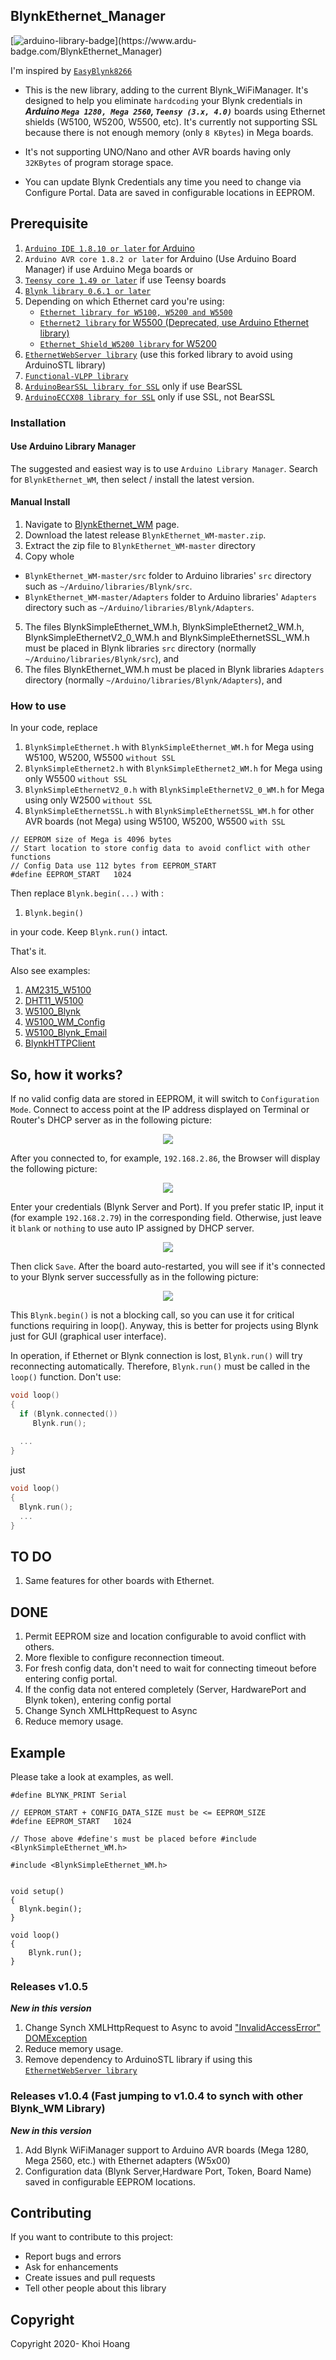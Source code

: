 ## BlynkEthernet_Manager

[![arduino-library-badge](https://www.ardu-badge.com/badge/BlynkEthernet_Manager.svg?)](https://www.ardu-badge.com/BlynkEthernet_Manager)

I'm inspired by [`EasyBlynk8266`](https://github.com/Barbayar/EasyBlynk8266)

- This is the new library, adding to the current Blynk_WiFiManager. It's designed to help you eliminate `hardcoding` your Blynk credentials in ***Arduino `Mega 1280, Mega 2560`, `Teensy (3.x, 4.0)`*** boards using Ethernet shields (W5100, W5200, W5500, etc). It's currently not supporting SSL because there is not enough memory (only `8 KBytes`) in Mega boards. 
- It's not supporting UNO/Nano and other AVR boards having only `32KBytes` of program storage space.

- You can update Blynk Credentials any time you need to change via Configure Portal. Data are saved in configurable locations in EEPROM.

## Prerequisite
1. [`Arduino IDE 1.8.10 or later` for Arduino](https://www.arduino.cc/en/Main/Software)
2. `Arduino AVR core 1.8.2 or later` for Arduino (Use Arduino Board Manager) if use Arduino Mega boards or
3. [`Teensy core 1.49 or later`](https://www.pjrc.com/teensy/td_download.html) if use Teensy boards
4. [`Blynk library 0.6.1 or later`](https://github.com/blynkkk/blynk-library/releases)
5. Depending on which Ethernet card you're using:
   - [`Ethernet library for W5100, W5200 and W5500`](https://www.arduino.cc/en/Reference/Ethernet)
   - [`Ethernet2 library` for W5500 (Deprecated, use Arduino Ethernet library)](https://github.com/khoih-prog/Ethernet2)
   - [`Ethernet_Shield_W5200 library` for W5200](https://github.com/khoih-prog/Ethernet_Shield_W5200)
6. [`EthernetWebServer library`](https://github.com/khoih-prog/EthernetWebServer) (use this forked library to avoid using ArduinoSTL library)
7. [`Functional-VLPP library`](https://github.com/khoih-prog/functional-vlpp)
8. [`ArduinoBearSSL library for SSL`](https://github.com/khoih-prog/ArduinoBearSSL) only if use BearSSL
9. [`ArduinoECCX08 library for SSL`](https://github.com/khoih-prog/ArduinoECCX08) only if use SSL, not BearSSL

### Installation

#### Use Arduino Library Manager
The suggested and easiest way is to use `Arduino Library Manager`. Search for `BlynkEthernet_WM`, then select / install the latest version.

#### Manual Install

1. Navigate to [BlynkEthernet_WM](https://github.com/khoih-prog/BlynkEthernet_WM) page.
2. Download the latest release `BlynkEthernet_WM-master.zip`.
3. Extract the zip file to `BlynkEthernet_WM-master` directory 
4. Copy whole 
  - `BlynkEthernet_WM-master/src` folder to Arduino libraries' `src` directory such as `~/Arduino/libraries/Blynk/src`.
  - `BlynkEthernet_WM-master/Adapters` folder to Arduino libraries' `Adapters` directory such as `~/Arduino/libraries/Blynk/Adapters`.

5. The files BlynkSimpleEthernet_WM.h, BlynkSimpleEthernet2_WM.h, BlynkSimpleEthernetV2_0_WM.h and BlynkSimpleEthernetSSL_WM.h must be placed in Blynk libraries `src` directory (normally `~/Arduino/libraries/Blynk/src`), and 
6. The files BlynkEthernet_WM.h must be placed in Blynk libraries `Adapters` directory (normally `~/Arduino/libraries/Blynk/Adapters`), and 

### How to use

In your code, replace
1. `BlynkSimpleEthernet.h`      with `BlynkSimpleEthernet_WM.h`      for Mega using W5100, W5200, W5500 `without SSL`
2. `BlynkSimpleEthernet2.h`     with `BlynkSimpleEthernet2_WM.h`     for Mega using only W5500 `without SSL`
3. `BlynkSimpleEthernetV2_0.h`  with `BlynkSimpleEthernetV2_0_WM.h`  for Mega using only W2500 `without SSL`
4. `BlynkSimpleEthernetSSL.h`   with `BlynkSimpleEthernetSSL_WM.h`   for other AVR boards (not Mega) using W5100, W5200, W5500 `with SSL`


```
// EEPROM size of Mega is 4096 bytes
// Start location to store config data to avoid conflict with other functions
// Config Data use 112 bytes from EEPROM_START
#define EEPROM_START   1024

```

Then replace `Blynk.begin(...)` with :

1. `Blynk.begin()`

in your code. Keep `Blynk.run()` intact.

That's it.

Also see examples: 
1. [AM2315_W5100](examples/AM2315_W5100)
2. [DHT11_W5100](examples/DHT11_W5100)
3. [W5100_Blynk](examples/W5100_Blynk) 
4. [W5100_WM_Config](examples/W5100_WM_Config)
5. [W5100_Blynk_Email](examples/W5100_Blynk_Email)
6. [BlynkHTTPClient](examples/BlynkHTTPClient)


## So, how it works?
If no valid config data are stored in EEPROM, it will switch to `Configuration Mode`. Connect to access point at the IP address displayed on Terminal or Router's DHCP server as in the following picture:

<p align="center">
    <img src="https://github.com/khoih-prog/BlynkEthernet_WM/blob/master/pics/Selection_1.png">
</p>

After you connected to, for example, `192.168.2.86`, the Browser will display the following picture:

<p align="center">
    <img src="https://github.com/khoih-prog/BlynkEthernet_WM/blob/master/pics/Selection_2.png">
</p>

Enter your credentials (Blynk Server and Port). If you prefer static IP, input it (for example `192.168.2.79`) in the corresponding field. Otherwise, just leave it `blank` or `nothing` to use auto IP assigned by DHCP server.

<p align="center">
    <img src="https://github.com/khoih-prog/BlynkEthernet_WM/blob/master/pics/Selection_3.png">
</p>

Then click `Save`. After the  board auto-restarted, you will see if it's connected to your Blynk server successfully as in  the following picture:

<p align="center">
    <img src="https://github.com/khoih-prog/BlynkEthernet_WM/blob/master/pics/Selection_4.png">
</p>

This `Blynk.begin()` is not a blocking call, so you can use it for critical functions requiring in loop(). 
Anyway, this is better for projects using Blynk just for GUI (graphical user interface).

In operation, if Ethernet or Blynk connection is lost, `Blynk.run()` will try reconnecting automatically. Therefore, `Blynk.run()` must be called in the `loop()` function. Don't use:

```cpp
void loop()
{
  if (Blynk.connected())
     Blynk.run();
     
  ...
}
```
just

```cpp
void loop()
{
  Blynk.run();
  ...
}
```

## TO DO

1. Same features for other boards with Ethernet.

## DONE

1. Permit EEPROM size and location configurable to avoid conflict with others.
2. More flexible to configure reconnection timeout.
3. For fresh config data, don't need to wait for connecting timeout before entering config portal.
4. If the config data not entered completely (Server, HardwarePort and Blynk token), entering config portal
5. Change Synch XMLHttpRequest to Async
6. Reduce memory usage.


## Example
Please take a look at examples, as well.
```
#define BLYNK_PRINT Serial

// EEPROM_START + CONFIG_DATA_SIZE must be <= EEPROM_SIZE
#define EEPROM_START   1024

// Those above #define's must be placed before #include <BlynkSimpleEthernet_WM.h>

#include <BlynkSimpleEthernet_WM.h>


void setup() 
{
  Blynk.begin();
}

void loop() 
{
    Blynk.run();
}
```

### Releases v1.0.5

***New in this version***

1. Change Synch XMLHttpRequest to Async to avoid  ["InvalidAccessError" DOMException](https://xhr.spec.whatwg.org/)
2. Reduce memory usage.
3. Remove dependency to ArduinoSTL library if using this [`EthernetWebServer library`](https://github.com/khoih-prog/EthernetWebServer)

### Releases v1.0.4 (Fast jumping to v1.0.4 to synch with other Blynk_WM Library)

***New in this version***

1. Add Blynk WiFiManager support to Arduino AVR boards (Mega 1280, Mega 2560, etc.) with Ethernet adapters (W5x00)
2. Configuration data (Blynk Server,Hardware Port, Token, Board Name) saved in configurable EEPROM locations.

## Contributing

If you want to contribute to this project:
- Report bugs and errors
- Ask for enhancements
- Create issues and pull requests
- Tell other people about this library

## Copyright

Copyright 2020- Khoi Hoang
